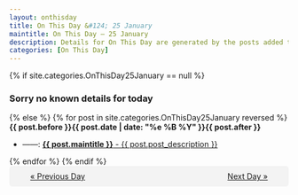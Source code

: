 ```yaml
---
layout: onthisday
title: On This Day &#124; 25 January
maintitle: On This Day — 25 January
description: Details for On This Day are generated by the posts added to the website so the content is subject to changes/updates over time.
categories: [On This Day]
---
```


{% if site.categories.OnThisDay25January == null %}
<h3>Sorry no known details for today</h3>
{% else %}
{% for post in site.categories.OnThisDay25January reversed %}
<strong>{{ post.before }}{{ post.date | date: "%e %B %Y" }}{{ post.after }}</strong>
<ul>
<li> ——: <a class="{{ post.class }}" href="{{ post.url }}"><strong>{{ post.maintitle }}</strong> - {{ post.post_description }}</a></li>
</ul>
{% endfor %}
{% endif %}
<br />
<div style="background-color: #f3f3f3; padding: 10px; border-radius: 5px; text-align: center; display: flex; justify-content: space-evenly;">
<a href="/onthisday/01/01-24">« Previous Day</a>
<span style="visibility:hidden;">[ Visit Leap Year February 29 ]</span>
<a href="/onthisday/01/01-26">Next Day »</a>
</div>
